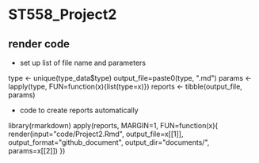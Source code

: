 # ST558_Project2

## render code

* set up list of file name and parameters

type <- unique(type_data$type)
output_file=paste0(type, ".md")
params <- lapply(type, FUN=function(x){list(type=x)})
reports <- tibble(output_file, params)

* code to create reports automatically 

library(rmarkdown)
apply(reports, MARGIN=1, FUN=function(x){
render(input="code/Project2.Rmd", output_file=x[[1]], output_format="github_document", output_dir="documents/", params=x[[2]])
})